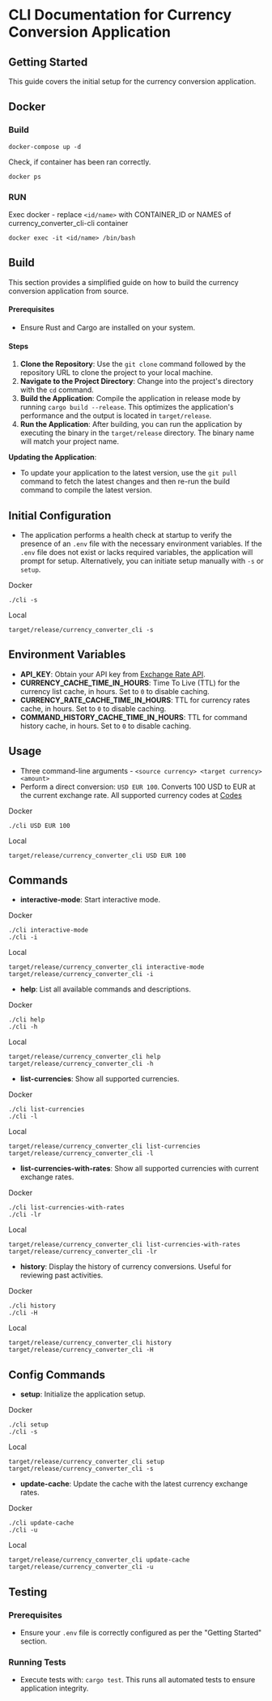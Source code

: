 # CLI Documentation for Currency Conversion Application

## Getting Started

This guide covers the initial setup for the currency conversion application.


## Docker

### Build 
```shell
docker-compose up -d
```

Check, if container has been ran correctly. 
```shell
docker ps
```

### RUN 

Exec docker - replace `<id/name>` with CONTAINER_ID or NAMES of currency_converter_cli-cli container

```shell
docker exec -it <id/name> /bin/bash 
```

## Build

This section provides a simplified guide on how to build the currency conversion application from source.

#### Prerequisites

- Ensure Rust and Cargo are installed on your system.

#### Steps

1. **Clone the Repository**: Use the `git clone` command followed by the repository URL to clone the project to your local machine.
2. **Navigate to the Project Directory**: Change into the project's directory with the `cd` command.
3. **Build the Application**: Compile the application in release mode by running `cargo build --release`. This optimizes the application's performance and the output is located in `target/release`.
4. **Run the Application**: After building, you can run the application by executing the binary in the `target/release` directory. The binary name will match your project name.

**Updating the Application**:

- To update your application to the latest version, use the `git pull` command to fetch the latest changes and then re-run the build command to compile the latest version.


## Initial Configuration

- The application performs a health check at startup to verify the presence of an `.env` file with the necessary environment variables. If the `.env` file does not exist or lacks required variables, the application will prompt for setup. Alternatively, you can initiate setup manually with `-s` or `setup`.

Docker

```shell
./cli -s
```

Local

```shell
target/release/currency_converter_cli -s
```

## Environment Variables

- **API_KEY**: Obtain your API key from [Exchange Rate API](https://app.exchangerate-api.com/).
- **CURRENCY_CACHE_TIME_IN_HOURS**: Time To Live (TTL) for the currency list cache, in hours. Set to `0` to disable caching.
- **CURRENCY_RATE_CACHE_TIME_IN_HOURS**: TTL for currency rates cache, in hours. Set to `0` to disable caching.
- **COMMAND_HISTORY_CACHE_TIME_IN_HOURS**: TTL for command history cache, in hours. Set to `0` to disable caching.

## Usage

- Three command-line arguments - `<source currency> <target currency> <amount>`
- Perform a direct conversion: `USD EUR 100`. Converts 100 USD to EUR at the current exchange rate. All supported currency codes at [Codes](https://www.exchangerate-api.com/docs/supported-currencies)

Docker

```shell
./cli USD EUR 100
```

Local

```shell
target/release/currency_converter_cli USD EUR 100
```

## Commands

- **interactive-mode**: Start interactive mode.

Docker

```shell
./cli interactive-mode
./cli -i
```

Local

```shell
target/release/currency_converter_cli interactive-mode
target/release/currency_converter_cli -i
```
- **help**: List all available commands and descriptions.

Docker

```shell
./cli help
./cli -h
```

Local

```shell
target/release/currency_converter_cli help
target/release/currency_converter_cli -h
```
- **list-currencies**: Show all supported currencies.

Docker

```shell
./cli list-currencies
./cli -l
```

Local

```shell
target/release/currency_converter_cli list-currencies
target/release/currency_converter_cli -l
```
- **list-currencies-with-rates**: Show all supported currencies with current exchange rates.

Docker

```shell
./cli list-currencies-with-rates
./cli -lr
```

Local

```shell
target/release/currency_converter_cli list-currencies-with-rates
target/release/currency_converter_cli -lr
```
- **history**: Display the history of currency conversions. Useful for reviewing past activities.

Docker

```shell
./cli history
./cli -H
```

Local

```shell
target/release/currency_converter_cli history
target/release/currency_converter_cli -H
```


## Config Commands

- **setup**: Initialize the application setup.

Docker

```shell
./cli setup
./cli -s
```

Local

```shell
target/release/currency_converter_cli setup
target/release/currency_converter_cli -s
```

- **update-cache**: Update the cache with the latest currency exchange rates.

Docker

```shell
./cli update-cache
./cli -u
```

Local

```shell
target/release/currency_converter_cli update-cache
target/release/currency_converter_cli -u
```

## Testing

### Prerequisites

- Ensure your `.env` file is correctly configured as per the "Getting Started" section.

### Running Tests

- Execute tests with: `cargo test`. This runs all automated tests to ensure application integrity.
